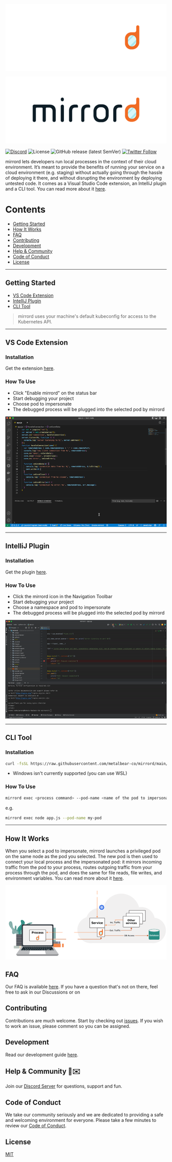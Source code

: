 <div align="center">

![mirrord logo dark](./images/logo_dark.png#gh-dark-mode-only)

</div>

<div align="center">

![mirrord logo light](./images/logo_light.png#gh-light-mode-only)

</div>

[![Discord](https://img.shields.io/discord/933706914808889356?color=5865F2&label=Discord&logo=discord&logoColor=white)](https://discord.gg/J5YSrStDKD)
![License](https://img.shields.io/badge/license-MIT-green)
![GitHub release (latest SemVer)](https://img.shields.io/github/v/release/metalbear-co/mirrord)
[![Twitter Follow](https://img.shields.io/twitter/follow/metalbearco?style=social)](https://twitter.com/metalbearco)

mirrord lets developers run local processes in the context of their cloud environment. It’s meant to provide the benefits of running your service on a cloud environment (e.g. staging) without actually going through the hassle of deploying it there, and without disrupting the environment by deploying untested code. It comes as a Visual Studio Code extension, an IntelliJ plugin and a CLI tool. You can read more about it [here](https://mirrord.dev/docs/overview/introduction/).

# Contents

- [Getting Started](#getting-started)
- [How It Works](#how-it-works)
- [FAQ](#faq)
- [Contributing](#contributing)
- [Development](#development)
- [Help & Community](#help--community)
- [Code of Conduct](#code-of-conduct)
- [License](#license)

---
## Getting Started
- [VS Code Extension](#vs-code-extension)
- [IntelliJ Plugin](#intellij-plugin)
- [CLI Tool](#cli-tool)
> mirrord uses your machine's default kubeconfig for access to the Kubernetes API.

---
## VS Code Extension
### Installation
Get the extension [here](https://marketplace.visualstudio.com/items?itemName=MetalBear.mirrord).

### How To Use

* Click "Enable mirrord" on the status bar
* Start debugging your project
* Choose pod to impersonate
* The debugged process will be plugged into the selected pod by mirrord

<p align="center">
  <img src="./images/vscode.gif">
</p>

---
## IntelliJ Plugin
### Installation
Get the plugin [here](https://plugins.jetbrains.com/plugin/19772-mirrord).

### How To Use

* Click the mirrord icon in the Navigation Toolbar
* Start debugging your project
* Choose a namespace and pod to impersonate
* The debugged process will be plugged into the selected pod by mirrord

<p align="center">
  <img src="./images/intellij.gif">
</p>

---
## CLI Tool
### Installation
```sh
curl -fsSL https://raw.githubusercontent.com/metalbear-co/mirrord/main/scripts/install.sh | bash
```

* Windows isn't currently supported (you can use WSL)

### How To Use
```sh
mirrord exec <process command> --pod-name <name of the pod to impersonate>
```
e.g. 

```sh
mirrord exec node app.js --pod-name my-pod
```

---

## How It Works
When you select a pod to impersonate, mirrord launches a privileged pod on the same node as the pod you selected. The new pod is then used to connect your local process and the impersonated pod: it mirrors incoming traffic from the pod to your process, routes outgoing traffic from your process through the pod, and does the same for file reads, file writes, and environment variables. You can read more about it [here](https://mirrord.dev/docs/overview/introduction/).
<p align="center">
  <img src="./images/how_it_works.svg" alt="How It Works"/>
</p>

## FAQ
Our FAQ is available [here](https://mirrord.dev/docs/overview/faq/). If you have a question that's not on there, feel free to ask in our Discussions or on  

## Contributing
Contributions are much welcome. Start by checking out [issues](https://github.com/metalbear-co/mirrord/issues).
If you wish to work an issue, please comment so you can be assigned.


## Development
Read our development guide [here](https://mirrord.dev/docs/developer/testing/).


## Help & Community 🎉✉️

Join our [Discord Server](https://discord.gg/J5YSrStDKD) for questions, support and fun.

## Code of Conduct
We take our community seriously and we are dedicated to providing a safe and welcoming environment for everyone.
Please take a few minutes to review our [Code of Conduct](./CODE_OF_CONDUCT.md).

## License
[MIT](./LICENSE)
